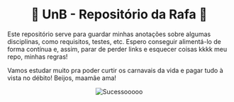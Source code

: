 <div align="center">

# 🤩 UnB - Repositório da Rafa 🥳

</div>

Este repositório serve para guardar minhas anotações sobre algumas disciplinas, como requisitos, testes, etc. Espero conseguir alimentá-lo de forma contínua e, assim, parar de perder links e esquecer coisas kkkk meu repo, minhas regras!

Vamos estudar muito pra poder curtir os carnavais da vida e pagar tudo à vista no débito!  Beijos, maamãe ama!

<div align="center">

![Sucessooooo](https://media.giphy.com/media/kgV2WOdibnMYEeMeug/giphy.gif)

</div>
